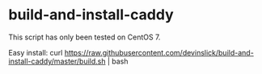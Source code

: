 # build-and-install-caddy

This script has only been tested on CentOS 7.

Easy install: curl https://raw.githubusercontent.com/devinslick/build-and-install-caddy/master/build.sh | bash

